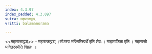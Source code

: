 ```yaml
---
index: 4.3.97
index_padded: 4.3.097
sutra: महाराजाट्ठञ्
vritti: balamanorama

---
```

<<महाराजाट्ठञ्>> - महाराजाट्ठञ् ।सोऽस्य भक्तिरित्यर्थे॑ इति शेषः । माहाराजिक इति । महाराजो भक्तिरस्येति विग्रहः । 